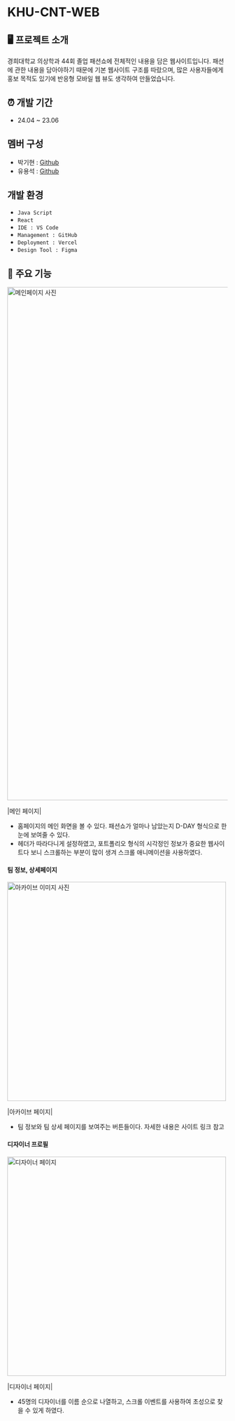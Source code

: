# KHU-CNT-WEB

## 🖥 프로젝트 소개
경희대학교 의상학과 44회 졸업 패션쇼에 전체적인 내용을 담은 웹사이트입니다.
패션에 관한 내용을 담아야하기 때문에 기본 웹사이트 구조를 따랐으며, 많은 사용자들에게 홍보 목적도 있기에 반응형 모바일 웹 뷰도 생각하여 만들었습니다.

## ⏰ 개발 기간
+ 24.04 ~ 23.06

## 멤버 구성
+ 박기현 : [Github](https://github.com/Jackihyun)
+ 유용석 : [Github](https://github.com/Yoo-yongseok)

## 개발 환경
+ `Java Script`
+ `React`
+ `IDE : VS Code`
+ `Management : GitHub`
+ `Deployment : Vercel`
+ `Design Tool : Figma`

## 📌 주요 기능
<img width="1171" alt="메인페이지 사진" src="https://github.com/Jackihyun/KHU-CNT-WEB/assets/93994971/212527c1-a241-4c40-8474-b280ea8b1c07">

|메인 페이지|

+ 홈페이지의 메인 화면을 볼 수 있다. 패션쇼가 얼마나 남았는지 D-DAY 형식으로 한눈에 보여줄 수 있다.
+ 헤더가 따라다니게 설정하였고, 포트폴리오 형식의 시각정인 정보가 중요한 웹사이트다 보니 스크롤하는 부분이 많이 생겨 스크롤 애니메이션을 사용하였다.


#### 팀 정보, 상세페이지
<img width="500" alt = "아카이브 이미지 사진" src="https://github.com/Jackihyun/KHU-CNT-WEB/assets/93994971/c0d81c46-ab27-4bf0-b68c-7ca709a6d100">

|아카이브 페이지|

+ 팀 정보와 팀 상세 페이지를 보여주는 버튼들이다. 자세한 내용은 사이트 링크 참고


#### 디자이너 프로필
<img width="500" alt = "디자이너 페이지" src = "https://github.com/Jackihyun/KHU-CNT-WEB/assets/93994971/fdea4658-776e-4e78-9b39-5f0ac118c6ef">

|디자이너 페이지|

+ 45명의 디자이너를 이름 순으로 나열하고, 스크롤 이벤트를 사용하여 초성으로 찾을 수 있게 하였다.
